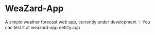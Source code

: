 # WeaZard-App
A simple weather forecast web app, currently under development ✨
You can test it at weazard-app.netlify.app
